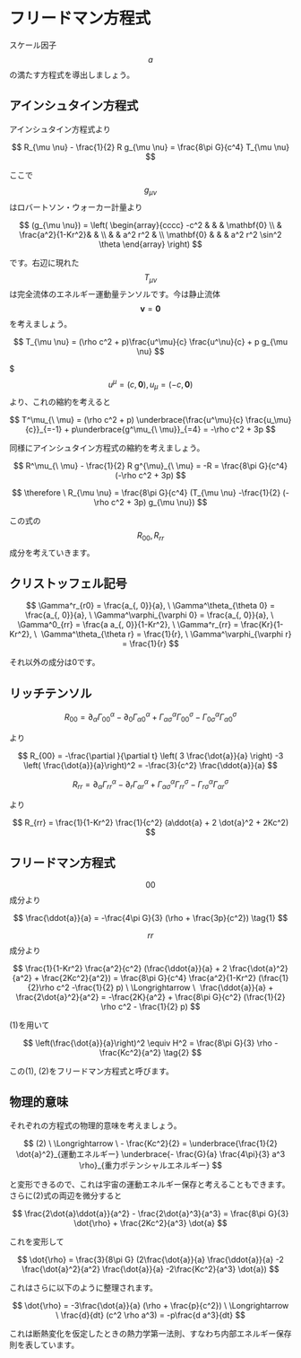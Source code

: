 # フリードマン方程式

スケール因子$$a$$の満たす方程式を導出しましょう。

## アインシュタイン方程式

アインシュタイン方程式より

$$
R_{\mu \nu} - \frac{1}{2} R g_{\mu \nu} = \frac{8\pi G}{c^4} T_{\mu \nu}
$$

ここで$$g_{\mu \nu}$$はロバートソン・ウォーカー計量より

$$
(g_{\mu \nu}) = \left(
\begin{array}{cccc}
-c^2 & & & \mathbf{0} \\
 & \frac{a^2}{1-Kr^2}& & \\
 & & a^2 r^2 & \\
 \mathbf{0} & & & a^2 r^2 \sin^2 \theta 
\end{array}
\right)
$$

です。右辺に現れた$$T_{\mu \nu}$$は完全流体のエネルギー運動量テンソルです。今は静止流体$$\mathbf{v}=\mathbf{0}$$を考えましょう。

$$
T_{\mu \nu} = (\rho c^2 + p)\frac{u^\mu}{c} \frac{u^\nu}{c} + p g_{\mu \nu}
$$

$$$u^\mu = (c, \mathbf{0}), u_\mu = (-c, \mathbf{0})$$より、これの縮約を考えると

$$
T^\mu_{\ \mu} = (\rho c^2 + p) \underbrace{\frac{u^\mu}{c} \frac{u_\mu}{c}}_{=-1} + p\underbrace{g^\mu_{\ \mu}}_{=4} = -\rho c^2 + 3p
$$

同様にアインシュタイン方程式の縮約を考えましょう。

$$
R^\mu_{\ \mu} - \frac{1}{2} R g^{\mu}_{\ \mu} = -R 
= \frac{8\pi G}{c^4} (-\rho c^2 + 3p)
$$

$$
\therefore \ R_{\mu \nu} = \frac{8\pi G}{c^4} (T_{\mu \nu} -\frac{1}{2} (-\rho c^2 + 3p) g_{\mu \nu})
$$

この式の$$R_{00}, R_{rr}$$成分を考えていきます。

## クリストッフェル記号

$$
\Gamma^r_{r0} = \frac{a_{, 0}}{a}, \ 
\Gamma^\theta_{\theta 0} = \frac{a_{, 0}}{a}, \ \Gamma^\varphi_{\varphi 0} = \frac{a_{, 0}}{a}, \ 
\Gamma^0_{rr} = \frac{a a_{, 0}}{1-Kr^2}, \ \Gamma^r_{rr} = \frac{Kr}{1-Kr^2}, \ 
\Gamma^\theta_{\theta r} = \frac{1}{r}, \ \Gamma^\varphi_{\varphi r} = \frac{1}{r}
$$

それ以外の成分は0です。

## リッチテンソル

$$
R_{00} = \partial_\alpha \Gamma^\alpha_{00} - \partial_0 \Gamma^\alpha_{\alpha 0} + \Gamma^\alpha_{\alpha \sigma} \Gamma^\sigma_{00} - \Gamma^\alpha_{0\sigma} \Gamma^\sigma_{\alpha 0}
$$

より

$$
R_{00} 
= -\frac{\partial }{\partial t} \left( 3 \frac{\dot{a}}{a} \right) -3 \left( \frac{\dot{a}}{a}\right)^2 
= -\frac{3}{c^2} \frac{\ddot{a}}{a}
$$


$$
R_{rr} = \partial_\alpha \Gamma^\alpha_{rr} - \partial_r \Gamma^\alpha_{\alpha r} + \Gamma^\alpha_{\alpha \sigma} \Gamma^\sigma_{rr} - \Gamma^\alpha_{r\sigma} \Gamma^\sigma_{\alpha r}
$$

より

$$
R_{rr} 
= \frac{1}{1-Kr^2} \frac{1}{c^2} (a\ddot{a} + 2 \dot{a}^2 + 2Kc^2)
$$

## フリードマン方程式

$$00$$成分より

$$
\frac{\ddot{a}}{a} = -\frac{4\pi G}{3} (\rho + \frac{3p}{c^2}) \tag{1}
$$

$$rr$$成分より

$$
\frac{1}{1-Kr^2} \frac{a^2}{c^2} (\frac{\ddot{a}}{a} + 2 \frac{\dot{a}^2}{a^2} + \frac{2Kc^2}{a^2}) = \frac{8\pi G}{c^4} \frac{a^2}{1-Kr^2} (\frac{1}{2}\rho c^2 -\frac{1}{2} p) \ \Longrightarrow \ 
\frac{\ddot{a}}{a} + \frac{2\dot{a}^2}{a^2} = -\frac{2K}{a^2} + \frac{8\pi G}{c^2} (\frac{1}{2} \rho c^2 - \frac{1}{2} p)
$$

(1)を用いて

$$
\left(\frac{\dot{a}}{a}\right)^2 \equiv H^2 
= \frac{8\pi G}{3} \rho - \frac{Kc^2}{a^2} \tag{2}
$$

この(1), (2)をフリードマン方程式と呼びます。

## 物理的意味

それぞれの方程式の物理的意味を考えましょう。

$$
(2) \ \Longrightarrow \ - \frac{Kc^2}{2} = \underbrace{\frac{1}{2} \dot{a}^2}_{運動エネルギー} \underbrace{- \frac{G}{a} \frac{4\pi}{3} a^3 \rho}_{重力ポテンシャルエネルギー}
$$

と変形できるので、これは宇宙の運動エネルギー保存と考えることもできます。  
さらに(2)式の両辺を微分すると

$$
\frac{2\dot{a}\ddot{a}}{a^2} - \frac{2\dot{a}^3}{a^3} = \frac{8\pi G}{3} \dot{\rho} + \frac{2Kc^2}{a^3} \dot{a}
$$

これを変形して

$$
\dot{\rho} = \frac{3}{8\pi G} (2\frac{\dot{a}}{a} \frac{\ddot{a}}{a} -2 \frac{\dot{a}^2}{a^2} \frac{\dot{a}}{a} -2\frac{Kc^2}{a^3} \dot{a})
$$

これはさらに以下のように整理されます。

$$
\dot{\rho} 
= -3\frac{\dot{a}}{a} (\rho + \frac{p}{c^2}) \ \Longrightarrow \ \frac{d}{dt} (c^2 \rho a^3) 
= -p\frac{d a^3}{dt}
$$

これは断熱変化を仮定したときの熱力学第一法則、すなわち内部エネルギー保存則を表しています。